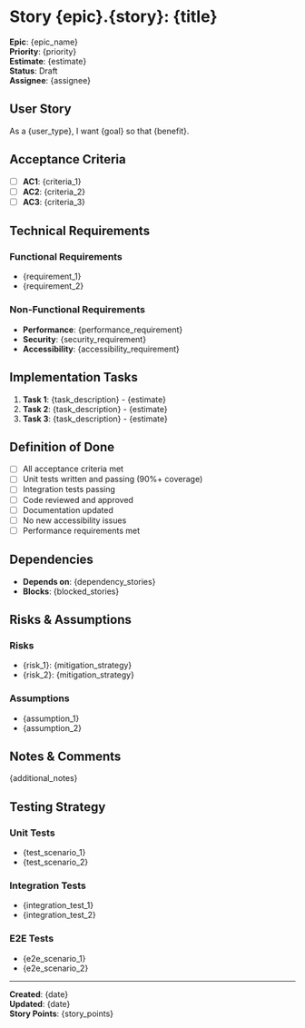# Story {epic}.{story}: {title}

**Epic**: {epic_name}  
**Priority**: {priority}  
**Estimate**: {estimate}  
**Status**: Draft  
**Assignee**: {assignee}  

## User Story
As a {user_type}, I want {goal} so that {benefit}.

## Acceptance Criteria
- [ ] **AC1**: {criteria_1}
- [ ] **AC2**: {criteria_2}  
- [ ] **AC3**: {criteria_3}

## Technical Requirements
### Functional Requirements
- {requirement_1}
- {requirement_2}

### Non-Functional Requirements
- **Performance**: {performance_requirement}
- **Security**: {security_requirement}
- **Accessibility**: {accessibility_requirement}

## Implementation Tasks
1. **Task 1**: {task_description} - {estimate}
2. **Task 2**: {task_description} - {estimate}
3. **Task 3**: {task_description} - {estimate}

## Definition of Done
- [ ] All acceptance criteria met
- [ ] Unit tests written and passing (90%+ coverage)
- [ ] Integration tests passing
- [ ] Code reviewed and approved
- [ ] Documentation updated
- [ ] No new accessibility issues
- [ ] Performance requirements met

## Dependencies
- **Depends on**: {dependency_stories}
- **Blocks**: {blocked_stories}

## Risks & Assumptions
### Risks
- {risk_1}: {mitigation_strategy}
- {risk_2}: {mitigation_strategy}

### Assumptions
- {assumption_1}
- {assumption_2}

## Notes & Comments
{additional_notes}

## Testing Strategy
### Unit Tests
- {test_scenario_1}
- {test_scenario_2}

### Integration Tests  
- {integration_test_1}
- {integration_test_2}

### E2E Tests
- {e2e_scenario_1}
- {e2e_scenario_2}

---
**Created**: {date}  
**Updated**: {date}  
**Story Points**: {story_points}
